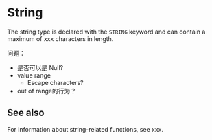 # String

The string type is declared with the `STRING` keyword and can contain a maximum of xxx characters in length.

问题：
- 是否可以是 Null?
- value range
  - Escape characters?
- out of range的行为？

## See also

For information about string-related functions, see xxx.